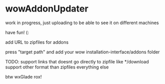 # wowAddonUpdater
work in progress, just uploading to be able to see it on different machines

have fun! (:

add URL to zipfiles for addons

press "target path" and add your wow installation-interface/addons folder

TODO:
support links that doesnt go directly to zipfile like */download
support other format than zipfiles
everything else

btw wxGlade rox!
